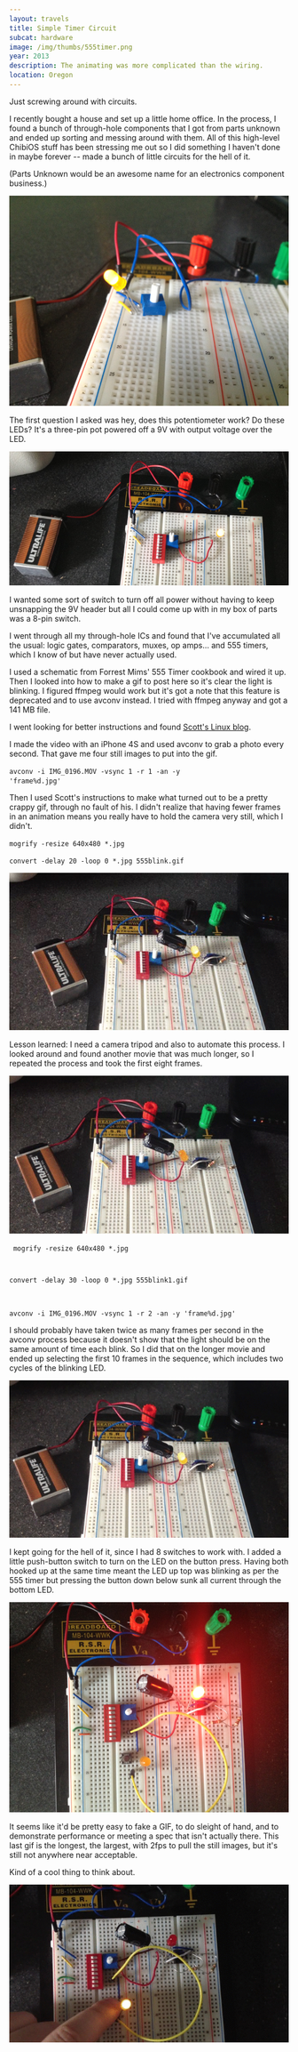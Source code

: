 ```yaml
---
layout: travels
title: Simple Timer Circuit  
subcat: hardware
image: /img/thumbs/555timer.png
year: 2013
description: The animating was more complicated than the wiring. 
location: Oregon
---
```


Just screwing around with circuits.

I recently bought a house and set up a little home office. In the process, I found a bunch of through-hole components that I got from parts unknown and ended up sorting and messing around with them. All of this high-level ChibiOS stuff has been stressing me out so I did something I haven't done in maybe forever -- made a bunch of little circuits for the hell of it.

(Parts Unknown would be an awesome name for an electronics component business.)

 <img src="/img/blinky/IMG_0187.png">

The first question I asked was hey, does this potentiometer work? Do these LEDs? It's a three-pin pot powered off a 9V with output voltage over the LED.

 <img src="/img/blinky/IMG_0194a.png">

I wanted some sort of switch to turn off all power without having to keep unsnapping the 9V header but all I could come up with in my box of parts was a 8-pin switch.

I went through all my through-hole ICs and found that I've accumulated all the usual: logic gates, comparators, muxes, op amps... and 555 timers, which I know of but have never actually used. 

I used a schematic from Forrest Mims' 555 Timer cookbook and wired it up. Then I looked into how to make a gif to post here so it's clear the light is blinking. I figured ffmpeg would work but it's got a note that this feature is deprecated and to use avconv instead. I tried with ffmpeg anyway and got a 141 MB file. 

I went looking for better instructions and found <a href="https://scottlinux.com/2011/07/31/create-animated-gif-in-linux-from-command-line/">Scott's Linux blog</a>.

I made the video with an iPhone 4S and used avconv to grab a photo every second. That gave me four still images to put into the gif. 

<code>avconv -i IMG_0196.MOV -vsync 1 -r 1 -an -y 'frame%d.jpg'</code>

Then I used Scott's instructions to make what turned out to be a pretty crappy gif, through no fault of his. I didn't realize that having fewer frames in an animation means you really have to hold the camera very still, which I didn't. 

<code>mogrify -resize 640x480 *.jpg</code>

<code>convert -delay 20 -loop 0 *.jpg 555blink.gif</code>

 <img src="/img/blinky/555blink1.gif">

Lesson learned: I need a camera tripod and also to automate this process. I looked around and found another movie that was much longer, so I repeated the process and took the first eight frames.
 
 <img src="/img/blinky/555blink2.gif">

<code> mogrify -resize 640x480 *.jpg

convert -delay 30 -loop 0 *.jpg 555blink1.gif

avconv -i IMG_0196.MOV -vsync 1 -r 2 -an -y 'frame%d.jpg'</code>

I should probably have taken twice as many frames per second in the avconv process because it doesn't show that the light should be on the same amount of time each blink. So I did that on the longer movie and ended up selecting the first 10 frames in the sequence, which includes two cycles of the blinking LED.

 <img src="/img/blinky/555blink3.gif">

I kept going for the hell of it, since I had 8 switches to work with. I added a little push-button switch to turn on the LED on the button press. Having both hooked up at the same time meant the LED up top was blinking as per the 555 timer but pressing the button down below sunk all current through the bottom LED.

 <img src="/img/blinky/IMG_0199.png">

It seems like it'd be pretty easy to fake a GIF, to do sleight of hand, and to demonstrate performance or meeting a spec that isn't actually there. This last gif is the longest, the largest, with 2fps to pull the still images, but it's still not anywhere near acceptable.

Kind of a cool thing to think about. 

 <img src="/img/blinky/buttonblink.gif">
